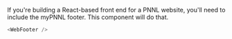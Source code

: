 If you're building a React-based front end for a PNNL website, you'll need to include the myPNNL footer.  This component will do that.

``` js
<WebFooter />
```